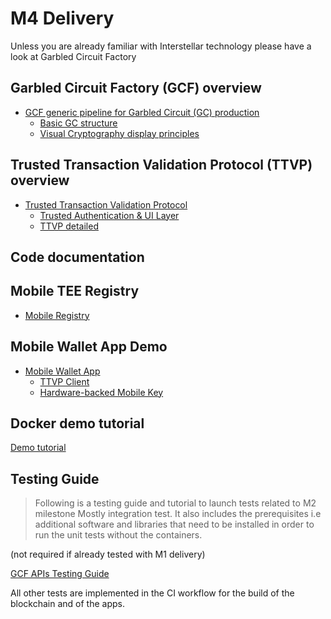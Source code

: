 # M4 Delivery

Unless you are already familiar with Interstellar technology please have a look at Garbled Circuit Factory

## Garbled Circuit Factory (GCF) overview
- [GCF generic pipeline for Garbled Circuit (GC) production](./GCF.html)
    - [Basic GC structure](./GC.html)
    - [Visual Cryptography display principles](./VC-GC.html)

## Trusted Transaction Validation Protocol (TTVP) overview
- [Trusted Transaction Validation Protocol](./TTVP.md)
    - [Trusted Authentication & UI Layer](./TAUI.md)
    - [TTVP detailed](./TTVP_detailed.md)


## Code documentation

## Mobile TEE Registry
- [Mobile Registry](./Mobile_Registry.md)

## Mobile Wallet App Demo

- [Mobile Wallet App](./Mobile_App.md)
    - [TTVP Client](./TTVP_client.md)
    - [Hardware-backed Mobile Key](./HBMK.md)

## Docker demo tutorial

[Demo tutorial](./M4_demo_tutorial.md)


## Testing Guide

> Following is a testing guide and tutorial to launch tests related to M2 milestone Mostly integration test. It also includes the prerequisites i.e additional software and libraries that need to be installed in order to run the unit tests without the containers.

(not required if already tested with M1 delivery)

[GCF APIs Testing Guide](https://book.interstellar.gg/GCF_API_Test_Guide.html)

All other tests are implemented in the CI workflow for the build of the blockchain and of the apps.
